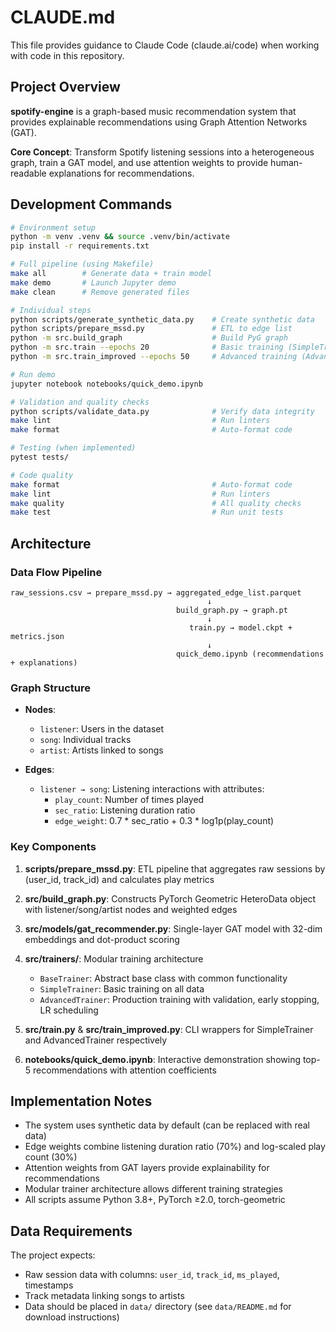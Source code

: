 # CLAUDE.md

This file provides guidance to Claude Code (claude.ai/code) when working with code in this repository.

## Project Overview

**spotify-engine** is a graph-based music recommendation system that provides explainable recommendations using Graph Attention Networks (GAT).

**Core Concept**: Transform Spotify listening sessions into a heterogeneous graph, train a GAT model, and use attention weights to provide human-readable explanations for recommendations.

## Development Commands

```bash
# Environment setup
python -m venv .venv && source .venv/bin/activate
pip install -r requirements.txt

# Full pipeline (using Makefile)
make all        # Generate data + train model
make demo       # Launch Jupyter demo
make clean      # Remove generated files

# Individual steps
python scripts/generate_synthetic_data.py    # Create synthetic data
python scripts/prepare_mssd.py               # ETL to edge list
python -m src.build_graph                    # Build PyG graph
python -m src.train --epochs 20              # Basic training (SimpleTrainer)
python -m src.train_improved --epochs 50     # Advanced training (AdvancedTrainer)

# Run demo
jupyter notebook notebooks/quick_demo.ipynb

# Validation and quality checks
python scripts/validate_data.py              # Verify data integrity
make lint                                    # Run linters
make format                                  # Auto-format code

# Testing (when implemented)
pytest tests/

# Code quality
make format                                  # Auto-format code
make lint                                    # Run linters
make quality                                 # All quality checks
make test                                    # Run unit tests
```

## Architecture

### Data Flow Pipeline

```
raw_sessions.csv → prepare_mssd.py → aggregated_edge_list.parquet
                                            ↓
                                     build_graph.py → graph.pt
                                            ↓
                                        train.py → model.ckpt + metrics.json
                                            ↓
                                     quick_demo.ipynb (recommendations + explanations)
```

### Graph Structure

- **Nodes**: 
  - `listener`: Users in the dataset
  - `song`: Individual tracks
  - `artist`: Artists linked to songs
  
- **Edges**:
  - `listener → song`: Listening interactions with attributes:
    - `play_count`: Number of times played
    - `sec_ratio`: Listening duration ratio
    - `edge_weight`: 0.7 * sec_ratio + 0.3 * log1p(play_count)

### Key Components

1. **scripts/prepare_mssd.py**: ETL pipeline that aggregates raw sessions by (user_id, track_id) and calculates play metrics

2. **src/build_graph.py**: Constructs PyTorch Geometric HeteroData object with listener/song/artist nodes and weighted edges

3. **src/models/gat_recommender.py**: Single-layer GAT model with 32-dim embeddings and dot-product scoring

4. **src/trainers/**: Modular training architecture
   - `BaseTrainer`: Abstract base class with common functionality
   - `SimpleTrainer`: Basic training on all data
   - `AdvancedTrainer`: Production training with validation, early stopping, LR scheduling

5. **src/train.py** & **src/train_improved.py**: CLI wrappers for SimpleTrainer and AdvancedTrainer respectively

6. **notebooks/quick_demo.ipynb**: Interactive demonstration showing top-5 recommendations with attention coefficients

## Implementation Notes

- The system uses synthetic data by default (can be replaced with real data)
- Edge weights combine listening duration ratio (70%) and log-scaled play count (30%)
- Attention weights from GAT layers provide explainability for recommendations
- Modular trainer architecture allows different training strategies
- All scripts assume Python 3.8+, PyTorch ≥2.0, torch-geometric

## Data Requirements

The project expects:
- Raw session data with columns: `user_id`, `track_id`, `ms_played`, timestamps
- Track metadata linking songs to artists
- Data should be placed in `data/` directory (see `data/README.md` for download instructions)